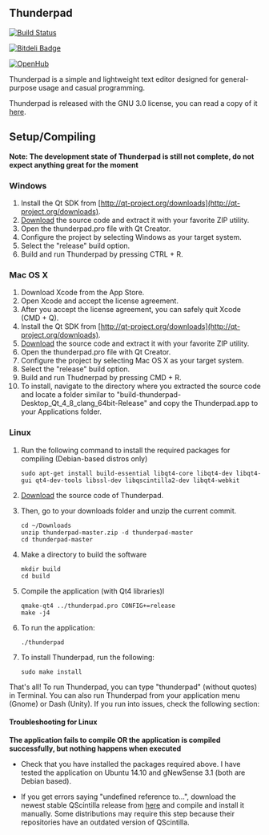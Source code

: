 ## Thunderpad

[![Build Status](https://travis-ci.org/alex-spataru/Thunderpad.svg)](https://travis-ci.org/alex-spataru/Thunderpad)

[![Bitdeli Badge](https://d2weczhvl823v0.cloudfront.net/alex-spataru/thunderpad/trend.png)](https://bitdeli.com/free "Bitdeli Badge")

[![OpenHub](https://www.openhub.net/p/thunderpad/widgets/project_thin_badge.gif)](http://openhub.net/p/thunderpad)

 
Thunderpad is a simple and lightweight text editor designed for general-purpose usage and casual programming. 
 
Thunderpad is released with the GNU 3.0 license, you can read a copy of it [here](http://www.gnu.org/copyleft/gpl.html).
 
## Setup/Compiling
 
 **Note: The development state of Thunderpad is still not complete, do not expect anything great for the moment**
 
### Windows
 
 1. Install the Qt SDK from [http://qt-project.org/downloads](http://qt-project.org/downloads).
 2. [Download](https://github.com/alex-97/thunderpad/archive/master.zip) the source code and extract it with your favorite ZIP utility.
 3. Open the thunderpad.pro file with Qt Creator.
 4. Configure the project by selecting Windows as your target system.
 5. Select the "release" build option.
 5. Build and run Thunderpad by pressing CTRL + R.
 
### Mac OS X
 
 1. Download Xcode from the App Store.
 2. Open Xcode and accept the license agreement.
 3. After you accept the license agreement, you can safely quit Xcode (CMD + Q).
 4. Install the Qt SDK from [http://qt-project.org/downloads](http://qt-project.org/downloads).
 5. [Download](https://github.com/alex-97/thunderpad/archive/master.zip) the source code and extract it with your favorite ZIP utility.
 6. Open the thunderpad.pro file with Qt Creator.
 7. Configure the project by selecting Mac OS X as your target system.
 8. Select the "release" build option.
 9. Build and run Thudnerpad by pressing CMD + R.
 10. To install, navigate to the directory where you extracted the source code and locate a folder similar to "build-thunderpad-Desktop_Qt_4_8_clang_64bit-Release" and copy the Thunderpad.app to your Applications folder.
 
### Linux
 
 1. Run the following command to install the required packages for compiling (Debian-based distros only)
 
        sudo apt-get install build-essential libqt4-core libqt4-dev libqt4-gui qt4-dev-tools libssl-dev libqscintilla2-dev libqt4-webkit
 
 2. [Download](https://github.com/alex-97/thunderpad/archive/master.zip) the source code of Thunderpad. 
 
 3. Then, go to your downloads folder and unzip the current commit.
 
        cd ~/Downloads
        unzip thunderpad-master.zip -d thunderpad-master
        cd thunderpad-master
 
 4. Make a directory to build the software
 
        mkdir build
        cd build
 
 5. Compile the application (with Qt4 libraries)l
 
        qmake-qt4 ../thunderpad.pro CONFIG+=release
        make -j4
 
 6. To run the application:
 
        ./thunderpad
 
 7. To install Thunderpad, run the following:
 
        sudo make install

That's all! To run Thunderpad, you can type "thunderpad" (without quotes) in Terminal. You can also run Thunderpad from your application menu (Gnome) or Dash (Unity). If you run into issues, check the following section:

#### Troubleshooting for Linux

**The application fails to compile OR the application is compiled successfully, but nothing happens when executed**

- Check that you have installed the packages required above. I have tested the application on Ubuntu 14.10 and gNewSense 3.1 (both are Debian based). 

- If you get errors saying "undefined reference to...", download the newest stable QScintilla release from [here](http://www.riverbankcomputing.com/software/qscintilla/download) and compile and install it manually. Some distributions may require this step because their repositories have an outdated version of QScintilla.
